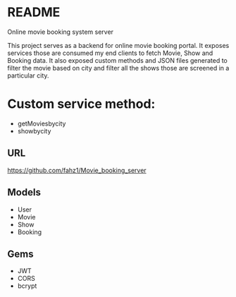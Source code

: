 # README
Online movie booking system server

This project serves as a backend for online movie booking portal. It exposes services those are consumed my end clients to fetch Movie, Show and Booking data. It also exposed custom methods and JSON files generated to filter the movie based on city and filter all the shows those are screened in a particular city.

# Custom service method:
 * getMoviesbycity
 * showbycity

## URL
https://github.com/fahz1/Movie_booking_server

## Models
*  User
*  Movie
*  Show
*  Booking

## Gems
* JWT
* CORS
* bcrypt
